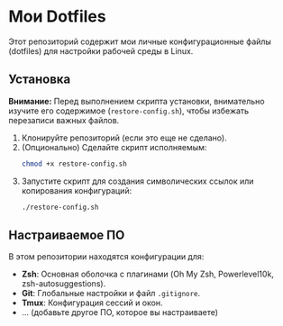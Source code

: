 # Мои Dotfiles

Этот репозиторий содержит мои личные конфигурационные файлы (dotfiles) для настройки рабочей среды в Linux.

## Установка

**Внимание:** Перед выполнением скрипта установки, внимательно изучите его содержимое (`restore-config.sh`), чтобы избежать перезаписи важных файлов.

1.  Клонируйте репозиторий (если это еще не сделано).
2.  (Опционально) Сделайте скрипт исполняемым:
    ```bash
    chmod +x restore-config.sh
    ```
3.  Запустите скрипт для создания символических ссылок или копирования конфигураций:
    ```bash
    ./restore-config.sh
    ```

## Настраиваемое ПО

В этом репозитории находятся конфигурации для:

*   **Zsh**: Основная оболочка с плагинами (Oh My Zsh, Powerlevel10k, zsh-autosuggestions).
*   **Git**: Глобальные настройки и файл `.gitignore`.
*   **Tmux**: Конфигурация сессий и окон.
*   ... (добавьте другое ПО, которое вы настраиваете)